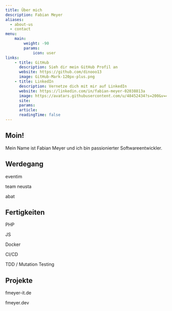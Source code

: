 ```yaml
---
title: Über mich
description: Fabian Meyer
aliases:
  - about-us
  - contact
menu:
    main:
        weight: -90
        params:
            icon: user
links:
    - title: GitHub
      description: Sieh dir mein GitHub Profil an
      website: https://github.com/dinooo13
      image: GitHub-Mark-120px-plus.png
    - title: LinkedIn
      description: Vernetze dich mit mir auf LinkedIn
      website: https://linkedin.com/in/fabian-meyer-02038813a
      image: https://avatars.githubusercontent.com/u/48452434?s=200&v=4
      site:
      params:
      article:
      readingTime: false
---
```


## Moin!

Mein Name ist Fabian Meyer und ich bin passionierter Softwareentwickler.

## Werdegang

eventim 

team neusta

abat

## Fertigkeiten

PHP

JS

Docker

CI/CD

TDD / Mutation Testing

## Projekte

fmeyer-it.de

fmeyer.dev

